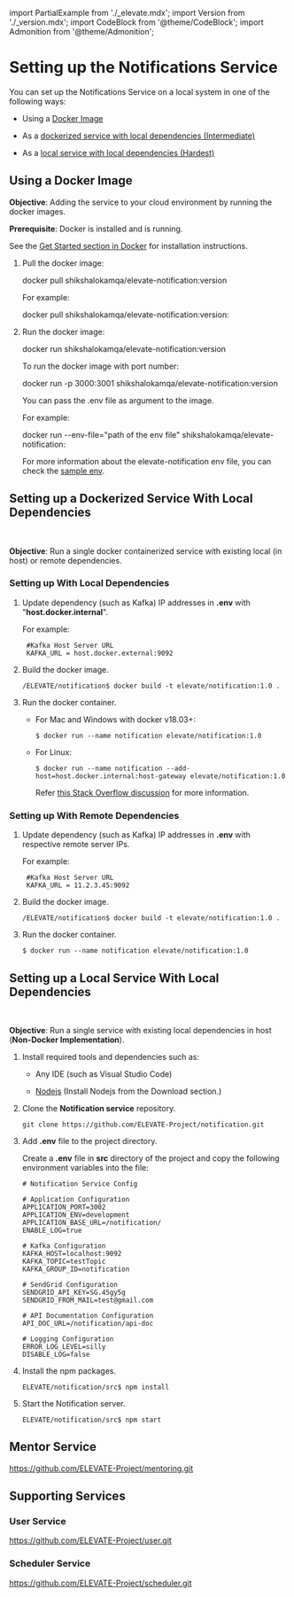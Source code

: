 import PartialExample from './_elevate.mdx';
import Version from './_version.mdx';
import CodeBlock from '@theme/CodeBlock';
import Admonition from '@theme/Admonition';

# Setting up the Notifications Service

You can set up the Notifications Service on a local system in one of the following ways:

 - Using a [Docker Image](#using-a-docker-image)

 - As a [dockerized service with local dependencies (Intermediate)](#dockdep)

 - As a [local service with local dependencies (Hardest)](#localdep)

## Using a Docker Image

**Objective**: Adding the service to your cloud environment by running the docker images.

**Prerequisite**: Docker is installed and is running.

<Admonition type="info">
<p>See the <a href="http://www.docker.io">Get Started section in Docker</a> for installation instructions.</p>
</Admonition>

1. Pull the docker image:

    <CodeBlock language="jsx">
    docker pull shikshalokamqa/elevate-notification:version
    </CodeBlock>
    
    For example:

    <CodeBlock language="jsx">
    docker pull shikshalokamqa/elevate-notification:version:<Version version />
    </CodeBlock>

2. Run the docker image:

    <CodeBlock language="jsx">
    docker run shikshalokamqa/elevate-notification:version
    </CodeBlock>

    To run the docker image with port number:

    <CodeBlock language="jsx">
    docker run -p 3000:3001 shikshalokamqa/elevate-notification:version
    </CodeBlock>

    You can pass the .env file as argument to the image.

    For example:

    <CodeBlock language="jsx">
    docker run --env-file="path of the env file" shikshalokamqa/elevate-notification:<Version version />
    </CodeBlock>

    <Admonition type="info">
    <p>For more information about the elevate-notification env file, you can check the <a href="https://github.com/ELEVATE-Project/notification/blob/master/src/.env.sample">sample env</a>.</p>
    </Admonition>

## Setting up a Dockerized Service With Local Dependencies
<a name="dockdep">&nbsp;</a>

**Objective**: Run a single docker containerized service with existing local (in host) or remote dependencies.

### Setting up With Local Dependencies


1. Update dependency (such as Kafka) IP addresses in **.env** with "**host.docker.internal**".

    For example:

    ```
     #Kafka Host Server URL
     KAFKA_URL = host.docker.external:9092
    ```

2. Build the docker image.
    ```
    /ELEVATE/notification$ docker build -t elevate/notification:1.0 .
    ```
3. Run the docker container.

    - For Mac and Windows with docker v18.03+:

        ```
        $ docker run --name notification elevate/notification:1.0
        ```

    - For Linux:
        ```
        $ docker run --name notification --add-host=host.docker.internal:host-gateway elevate/notification:1.0
        ```
        Refer [this Stack Overflow discussion](https://stackoverflow.com/a/24326540) for more information.

### Setting up With Remote Dependencies

1. Update dependency (such as Kafka) IP addresses in **.env** with respective remote server IPs.

    For example:

    ```
     #Kafka Host Server URL
     KAFKA_URL = 11.2.3.45:9092
    ```

2. Build the docker image.
    ```
    /ELEVATE/notification$ docker build -t elevate/notification:1.0 .

    ```
3. Run the docker container.

    ```
    $ docker run --name notification elevate/notification:1.0
    ```

## Setting up a Local Service With Local Dependencies
<a name="dockdep">&nbsp;</a>

**Objective**: Run a single service with existing local dependencies in host (**Non-Docker Implementation**).

1. Install required tools and dependencies such as:

    - Any IDE (such as Visual Studio Code)

    - [Nodejs](https://nodejs.org) (Install Nodejs from the Download section.)

2. Clone the **Notification service** repository.

    ```
    git clone https://github.com/ELEVATE-Project/notification.git
    ```

3. Add **.env** file to the project directory.

    Create a **.env** file in **src** directory of the project and copy the following environment variables into the file:

    ```
    # Notification Service Config

    # Application Configuration
    APPLICATION_PORT=3002
    APPLICATION_ENV=development
    APPLICATION_BASE_URL=/notification/
    ENABLE_LOG=true

    # Kafka Configuration
    KAFKA_HOST=localhost:9092
    KAFKA_TOPIC=testTopic
    KAFKA_GROUP_ID=notification

    # SendGrid Configuration
    SENDGRID_API_KEY=SG.45gy5g
    SENDGRID_FROM_MAIL=test@gmail.com

    # API Documentation Configuration
    API_DOC_URL=/notification/api-doc

    # Logging Configuration
    ERROR_LOG_LEVEL=silly
    DISABLE_LOG=false

    ```

4. Install the npm packages.

    ```
    ELEVATE/notification/src$ npm install
    ```

5. Start the Notification server.

    ```
    ELEVATE/notification/src$ npm start
    ```

## Mentor Service

https://github.com/ELEVATE-Project/mentoring.git

## Supporting Services

### User Service

https://github.com/ELEVATE-Project/user.git

### Scheduler Service

https://github.com/ELEVATE-Project/scheduler.git